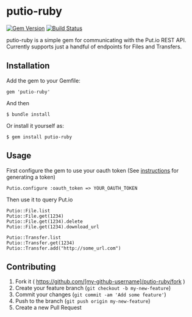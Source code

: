 # putio-ruby

[![Gem Version](https://badge.fury.io/rb/putio-ruby.svg)](http://badge.fury.io/rb/putio-ruby)
[![Build Status](https://travis-ci.org/bloxsom/putio-ruby.svg?branch=master)](https://travis-ci.org/bloxsom/putio-ruby)

putio-ruby is a simple gem for communicating with the Put.io REST API. Currently supports just a handful of endpoints for Files and Transfers.


## Installation

Add the gem to your Gemfile:

```
gem 'putio-ruby'
```

And then

    $ bundle install

Or install it yourself as:

    $ gem install putio-ruby

## Usage

First configure the gem to use your oauth token (See [instructions](https://put.io/v2/docs/gettingstarted.html#sign-up) for generating a token)

	Putio.configure :oauth_token => YOUR_OAUTH_TOKEN
	
Then use it to query Put.io

	Putio::File.list
	Putio::File.get(1234)
	Putio::File.get(1234).delete
	Putio::File.get(1234).download_url
	
	Putio::Transfer.list
	Putio::Transfer.get(1234)
	Putio::Transfer.add("http://some_url.com")



## Contributing

1. Fork it ( https://github.com/[my-github-username]/putio-ruby/fork )
2. Create your feature branch (`git checkout -b my-new-feature`)
3. Commit your changes (`git commit -am 'Add some feature'`)
4. Push to the branch (`git push origin my-new-feature`)
5. Create a new Pull Request
